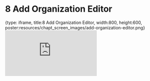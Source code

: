 # 8 Add Organization Editor
 
{type: iframe, title:8 Add Organization Editor, width:800, height:600, poster:resources/chapt_screen_images/add-organization-editor.png}
![](https://hutchdatascience.org/Using_Leanpub/no_toc/add-organization-editor.html)
 

 

